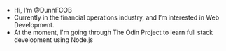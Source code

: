 - Hi, I’m @DunnFCOB
- Currently in the financial operations industry, and I’m interested in Web Development. 
- At the moment, I'm going through The Odin Project to learn full stack development using Node.js

<!---
DunnFCOB/DunnFCOB is a ✨ special ✨ repository because its `README.md` (this file) appears on your GitHub profile.
You can click the Preview link to take a look at your changes.
--->
